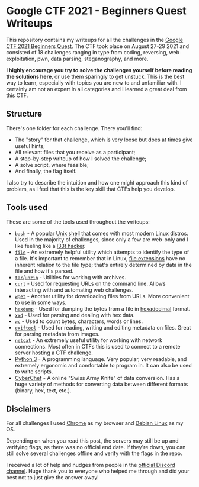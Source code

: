 # Google CTF 2021 - Beginners Quest Writeups

This repository contains my writeups for all the challenges in the [Google CTF 2021 Beginners Quest](https://capturetheflag.withgoogle.com/beginners-quest). The CTF took place on August 27-29 2021 and consisted of 18 challenges ranging in type from coding, reversing, web exploitation, pwn, data parsing, steganography, and more.

**I highly encourage you try to solve the challenges yourself before reading the solutions here**, or use them sparingly to get unstuck. This is the best way to learn, especially with topics you are new to and unfamiliar with. I certainly am not an expert in all categories and I learned a great deal from this CTF.

## Structure

There's one folder for each challenge. There you'll find:

* The "story" for that challenge, which is very loose but does at times give useful hints;
* All relevant files that you receive as a participant;
* A step-by-step writeup of how I solved the challenge;
* A solve script, where feasible;
* And finally, the flag itself.

I also try to describe the intuition and how one might approach this kind of problem, as I feel that this is the key skill that CTFs help you develop.

## Tools used

These are some of the tools used throughout the writeups:

* [`bash`](https://en.wikipedia.org/wiki/Bash_(Unix_shell)) - A popular [Unix shell](https://en.wikipedia.org/wiki/Unix_shell) that comes with most modern Linux distros. Used in the majority of challenges, since only a few are web-only and I like feeling like a [l33t hacker](https://www.youtube.com/watch?v=u8qgehH3kEQ).
* [`file`](https://linux.die.net/man/1/file) - An extremely helpful utility which attempts to identify the type of a file. It's important to remember that in Linux, [file extensions](https://en.wikipedia.org/wiki/Filename_extension) have no inherent relation to the file type; that's entirely determined by data in the file and how it's parsed.
* [`tar`](https://www.gnu.org/software/tar/)/[`unzip`](https://linux.die.net/man/1/unzip) - Utilities for working with archives.
* [`curl`](https://en.wikipedia.org/wiki/CURL) - Used for requesting URLs on the command line. Allows interacting with and automating web challenges.
* [`wget`](https://www.gnu.org/software/wget/) - Another utility for downloading files from URLs. More convenient to use in some ways.
* [`hexdump`](https://linux.die.net/man/1/hexdump) - Used for dumping the bytes from a file in [hexadecimal](https://en.wikipedia.org/wiki/Hexadecimal) format.
* [`xxd`](https://linux.die.net/man/1/xxd) - Used for parsing and dealing with hex data.
* [`wc`](https://linux.die.net/man/1/wc) - Used to count bytes, characters, words or lines.
* [`exiftool`](https://exiftool.org/) - Used for reading, writing and editing metadata on files. Great for parsing metadata from images.
* [`netcat`](https://en.wikipedia.org/wiki/Netcat) - An extremely useful utility for working with network connections. Most often in CTFs this is used to connect to a remote server hosting a CTF challenge.
* [Python 3](https://www.python.org/) - A programming language. Very popular, very readable, and extremely ergonomic and comfortable to program in. It can also be used to write scripts.
* [CyberChef](https://gchq.github.io/CyberChef/) - A online "Swiss Army Knife" of data conversion. Has a huge variety of methods for converting data between different formats (binary, hex, text, etc.).

## Disclaimers

For all challenges I used [Chrome](https://www.google.com/intl/en_ca/chrome/) as my browser and [Debian Linux](https://www.debian.org/) as my OS.

Depending on when you read this post, the servers may still be up and verifying flags, as there was no official end date. If they're down, you can still solve several challenges offline and verify with the flags in the repo.

I received a lot of help and nudges from people in the [official Discord channel](https://discord.com/channels/856899439833382935/880198649999683585). Huge thank you to everyone who helped me through and did your best not to just give the answer away!
